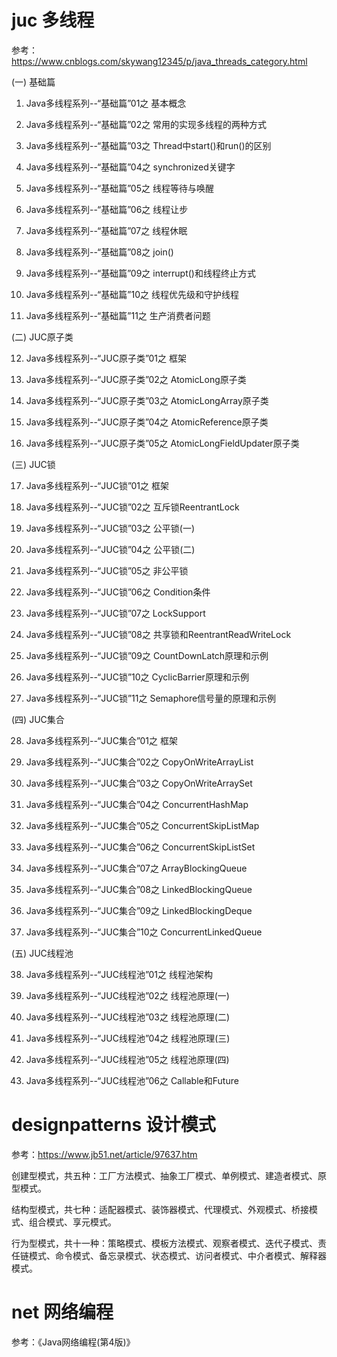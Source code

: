 # juc 多线程
参考：https://www.cnblogs.com/skywang12345/p/java_threads_category.html

(一) 基础篇

01. Java多线程系列--“基础篇”01之 基本概念

02. Java多线程系列--“基础篇”02之 常用的实现多线程的两种方式

03. Java多线程系列--“基础篇”03之 Thread中start()和run()的区别

04. Java多线程系列--“基础篇”04之 synchronized关键字

05. Java多线程系列--“基础篇”05之 线程等待与唤醒

06. Java多线程系列--“基础篇”06之 线程让步

07. Java多线程系列--“基础篇”07之 线程休眠

08. Java多线程系列--“基础篇”08之 join()

09. Java多线程系列--“基础篇”09之 interrupt()和线程终止方式

10. Java多线程系列--“基础篇”10之 线程优先级和守护线程

11. Java多线程系列--“基础篇”11之 生产消费者问题

(二) JUC原子类

12. Java多线程系列--“JUC原子类”01之 框架

13. Java多线程系列--“JUC原子类”02之 AtomicLong原子类

14. Java多线程系列--“JUC原子类”03之 AtomicLongArray原子类

15. Java多线程系列--“JUC原子类”04之 AtomicReference原子类

16. Java多线程系列--“JUC原子类”05之 AtomicLongFieldUpdater原子类

(三) JUC锁

17. Java多线程系列--“JUC锁”01之 框架

18. Java多线程系列--“JUC锁”02之 互斥锁ReentrantLock

19. Java多线程系列--“JUC锁”03之 公平锁(一)

20. Java多线程系列--“JUC锁”04之 公平锁(二)

21. Java多线程系列--“JUC锁”05之 非公平锁

22. Java多线程系列--“JUC锁”06之 Condition条件

23. Java多线程系列--“JUC锁”07之 LockSupport

24. Java多线程系列--“JUC锁”08之 共享锁和ReentrantReadWriteLock

25. Java多线程系列--“JUC锁”09之 CountDownLatch原理和示例

26. Java多线程系列--“JUC锁”10之 CyclicBarrier原理和示例

27. Java多线程系列--“JUC锁”11之 Semaphore信号量的原理和示例

(四) JUC集合

28. Java多线程系列--“JUC集合”01之 框架

29. Java多线程系列--“JUC集合”02之 CopyOnWriteArrayList

30. Java多线程系列--“JUC集合”03之 CopyOnWriteArraySet

31. Java多线程系列--“JUC集合”04之 ConcurrentHashMap

32. Java多线程系列--“JUC集合”05之 ConcurrentSkipListMap

33. Java多线程系列--“JUC集合”06之 ConcurrentSkipListSet

34. Java多线程系列--“JUC集合”07之 ArrayBlockingQueue

35. Java多线程系列--“JUC集合”08之 LinkedBlockingQueue

36. Java多线程系列--“JUC集合”09之 LinkedBlockingDeque

37. Java多线程系列--“JUC集合”10之 ConcurrentLinkedQueue

(五) JUC线程池

38. Java多线程系列--“JUC线程池”01之 线程池架构

39. Java多线程系列--“JUC线程池”02之 线程池原理(一)

40. Java多线程系列--“JUC线程池”03之 线程池原理(二)

41. Java多线程系列--“JUC线程池”04之 线程池原理(三)

42. Java多线程系列--“JUC线程池”05之 线程池原理(四)

43. Java多线程系列--“JUC线程池”06之 Callable和Future

# designpatterns 设计模式
参考：https://www.jb51.net/article/97637.htm

创建型模式，共五种：工厂方法模式、抽象工厂模式、单例模式、建造者模式、原型模式。

结构型模式，共七种：适配器模式、装饰器模式、代理模式、外观模式、桥接模式、组合模式、享元模式。

行为型模式，共十一种：策略模式、模板方法模式、观察者模式、迭代子模式、责任链模式、命令模式、备忘录模式、状态模式、访问者模式、中介者模式、解释器模式。

# net 网络编程
参考：《Java网络编程(第4版)》


